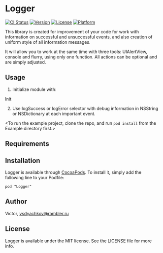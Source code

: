 # Logger

[![CI Status](http://img.shields.io/travis/Victor/Logger.svg?style=flat)](https://travis-ci.org/Victor/Logger)
[![Version](https://img.shields.io/cocoapods/v/Logger.svg?style=flat)](http://cocoadocs.org/docsets/Logger)
[![License](https://img.shields.io/cocoapods/l/Logger.svg?style=flat)](http://cocoadocs.org/docsets/Logger)
[![Platform](https://img.shields.io/cocoapods/p/Logger.svg?style=flat)](http://cocoadocs.org/docsets/Logger)

This library is created for improvement of your code for work with information on successful and unsuccessful events, and also creation of uniform style of all information messages.

It will allow you to work at the same time with three tools: UIAlertView, console and flurry, using only one function. 
All actions can be optional and are simply adjusted.

## Usage

1) Initialize module with:

Init

2) Use logSuccess or logError selector with debug information in NSString or NSDictionary at each important event.



<To run the example project, clone the repo, and run `pod install` from the Example directory first.>

## Requirements


## Installation

Logger is available through [CocoaPods](http://cocoapods.org). To install
it, simply add the following line to your Podfile:

    pod "Logger"

## Author

Victor, vsdyachkov@rambler.ru

## License

Logger is available under the MIT license. See the LICENSE file for more info.
